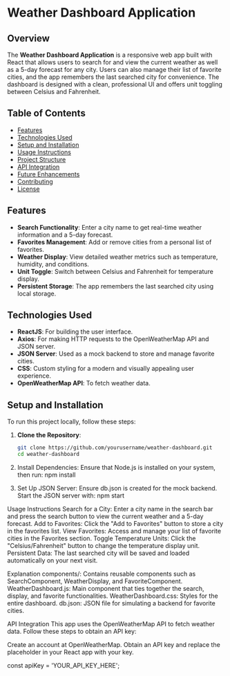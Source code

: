 # Weather Dashboard Application

## Overview
The **Weather Dashboard Application** is a responsive web app built with React that allows users to search for and view the current weather as well as a 5-day forecast for any city. Users can also manage their list of favorite cities, and the app remembers the last searched city for convenience. The dashboard is designed with a clean, professional UI and offers unit toggling between Celsius and Fahrenheit.

## Table of Contents
- [Features](#features)
- [Technologies Used](#technologies-used)
- [Setup and Installation](#setup-and-installation)
- [Usage Instructions](#usage-instructions)
- [Project Structure](#project-structure)
- [API Integration](#api-integration)
- [Future Enhancements](#future-enhancements)
- [Contributing](#contributing)
- [License](#license)

## Features
- **Search Functionality**: Enter a city name to get real-time weather information and a 5-day forecast.
- **Favorites Management**: Add or remove cities from a personal list of favorites.
- **Weather Display**: View detailed weather metrics such as temperature, humidity, and conditions.
- **Unit Toggle**: Switch between Celsius and Fahrenheit for temperature display.
- **Persistent Storage**: The app remembers the last searched city using local storage.

## Technologies Used
- **ReactJS**: For building the user interface.
- **Axios**: For making HTTP requests to the OpenWeatherMap API and JSON server.
- **JSON Server**: Used as a mock backend to store and manage favorite cities.
- **CSS**: Custom styling for a modern and visually appealing user experience.
- **OpenWeatherMap API**: To fetch weather data.

## Setup and Installation
To run this project locally, follow these steps:

1. **Clone the Repository**:
   ```bash
   git clone https://github.com/yourusername/weather-dashboard.git
   cd weather-dashboard
2. Install Dependencies: Ensure that Node.js is installed on your system, then run:
npm install

3. Set Up JSON Server: Ensure db.json is created for the mock backend. Start the JSON server with:
npm start

Usage Instructions
Search for a City: Enter a city name in the search bar and press the search button to view the current weather and a 5-day forecast.
Add to Favorites: Click the "Add to Favorites" button to store a city in the favorites list.
View Favorites: Access and manage your list of favorite cities in the Favorites section.
Toggle Temperature Units: Click the "Celsius/Fahrenheit" button to change the temperature display unit.
Persistent Data: The last searched city will be saved and loaded automatically on your next visit.

Explanation
components/: Contains reusable components such as SearchComponent, WeatherDisplay, and FavoriteComponent.
WeatherDashboard.js: Main component that ties together the search, display, and favorite functionalities.
WeatherDashboard.css: Styles for the entire dashboard.
db.json: JSON file for simulating a backend for favorite cities.

API Integration
This app uses the OpenWeatherMap API to fetch weather data. Follow these steps to obtain an API key:

Create an account at OpenWeatherMap.
Obtain an API key and replace the placeholder in your React app with your key.

const apiKey = 'YOUR_API_KEY_HERE';
